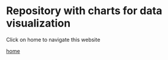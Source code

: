 # Repository with charts for data visualization 

Click on home to navigate this website

 [home](https://diodz.github.io/data-viz/)
 


